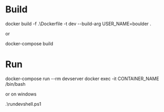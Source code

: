 # Build

docker build -f .\Dockerfile -t dev --build-arg USER_NAME=boulder .

or

docker-compose build


# Run

docker-compose run --rm devserver
docker exec -it CONTAINER_NAME /bin/bash

or on windows

.\rundevshell.ps1